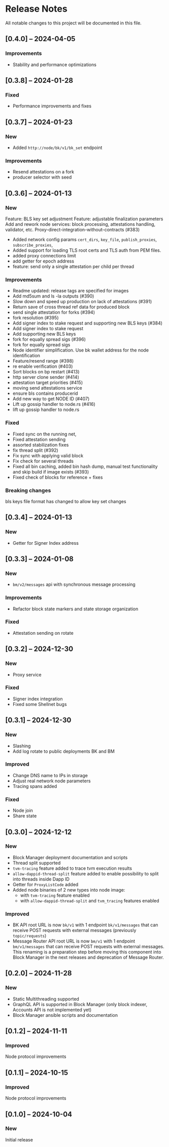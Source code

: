 # Release Notes

All notable changes to this project will be documented in this file.

## [0.4.0] – 2024-04-05

### Improvements
- Stability and performance optimizations

## [0.3.8] – 2024-01-28

### Fixed
- Performance improvements and fixes 

## [0.3.7] – 2024-01-23
### New 
- Added `http://node/bk/v1/bk_set` endpoint

### Improvements
- Resend attestations on a fork
- producer selector with seed

## [0.3.6] – 2024-01-13
### New 
Feature: BLS key set adjustment
Feature: adjustable finalization parameters
Add and rework node services: block processing, attestations handling, validator, etc.
Proxy-direct-integration-without-contracts (#383)
* Added network config params `cert_dirs`, `key_file`, `publish_proxies`, `subscribe_proxies`,
* Added support for loading TLS root certs and TLS auth from PEM files.
* added proxy connections limit
* add getter for epoch address
* feature: send only a single attestation per child per thread

### Improvements
* Readme updated: release tags are specified for images
* Add md5sum and ls -la outputs (#390)
* Slow down and speed up production on lack of attestations (#391)
* Return save of cross thread ref data for produced block
* send single attestation for forks (#394)
* fork resolution (#395)
* Add signer index to stake request and supporting new BLS keys (#384)
* Add signer index to stake request
* Add supporting new BLS keys
* fork for equally spread sigs (#396)
* fork for equally spread sigs
* Node identifier simplification. Use bk wallet address for the node identification
* Feature/resend range (#398)
* re enable verification (#403)
* Sort blocks on bp restart (#413)
* http server clone sender (#414)
* attestation target priorities (#415)
* moving send attestations service
* ensure bls contains producerid
* Add new way to get NODE ID (#407)
* Lift up gossip handler to node.rs (#416)
* lift up gossip handler to node.rs

### Fixed
* Fixed sync on the running net,
* Fixed attestation sending
* assorted stabilization fixes
* fix thread split (#392)
* Fix sync with applying valid block
* Fix check for several threads
* Fixed all bin caching, added bin hash dump, manual test functionality and skip build if image exists (#393)
* Fixed check of blocks for reference + fixes


### Breaking changes
bls keys file format has changed to allow key set changes

## [0.3.4] – 2024-01-13

### New
- Getter for Signer Index address

## [0.3.3] – 2024-01-08

### New
- `bm/v2/messages` api with synchronous message processing

### Improvements
- Refactor block state markers and state storage organization
  
### Fixed
- Attestation sending on rotate

## [0.3.2] – 2024-12-30

### New
- Proxy service 

### Fixed
- Signer index integration
- Fixed some Shellnet bugs

## [0.3.1] – 2024-12-30

### New
- Slashing
- Add log rotate to public deployments BK and BM 
  
### Improved
- Change DNS name to IPs in storage 
- Adjust real network node parameters
- Tracing spans added

### Fixed
- Node join 
- Share state
  
## [0.3.0] – 2024-12-12

### New
- Block Manager deployment documentation and scripts
- Thread split supported
- `tvm-tracing` feature added to trace tvm execution results
- `allow-dappid-thread-split` feature added to enable possibility to split into threads inside Dapp ID
- Getter for `ProxyListCode` added
- Added node binaries of 2 new types into node image: 
  - with `tvm-tracing` feature enabled
  - with `allow-dappid-thread-split` and `tvm_tracing` features enabled 
  
 ### Improved

- BK API  root URL is now `bk/v1` with 1 endpoint `bk/v1/messages` 
  that can receive POST requests with external messages (previously `topic/requests`) 
- Message Router API root URL is now `bm/v1` with 1 endpoint `bm/v1/messages` 
  that can receive POST requests with external messages. 
  This renaming is a preparation step before moving this component into Block Manager in the next releases and deprecation of Message Router.


## [0.2.0] – 2024-11-28

### New

- Static Multithreading supported
- GraphQL API is supported in Block Manager (only block indexer, Accounts API is not implemented yet)
- Block Manager ansible scripts and documentation

## [0.1.2] – 2024-11-11

### Improved

Node protocol improvements

## [0.1.1] – 2024-10-15

### Improved

Node protocol improvements

## [0.1.0] – 2024-10-04

### New

Initial release
